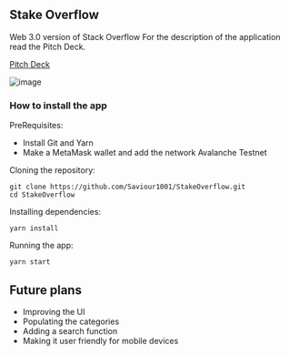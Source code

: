 ## Stake Overflow

Web 3.0 version of Stack Overflow
For the description of the application read the Pitch Deck.

[Pitch Deck](https://www.canva.com/design/DAE27MPU3V0/IuT5ZJcYjo9dVVEbf5lmgw/view?utm_content=DAE27MPU3V0&utm_campaign=designshare&utm_medium=link&utm_source=sharebutton)

![image](https://user-images.githubusercontent.com/71517788/156369633-be543a8d-c67d-45f6-ad7c-2e8101745715.png)

### How to install the app

PreRequisites:

- Install Git and Yarn
- Make a MetaMask wallet and add the network Avalanche Testnet

Cloning the repository:

```
git clone https://github.com/Saviour1001/StakeOverflow.git
cd StakeOverflow
```

Installing dependencies:

```
yarn install
```

Running the app:

```
yarn start
```

## Future plans

- Improving the UI
- Populating the categories
- Adding a search function
- Making it user friendly for mobile devices
